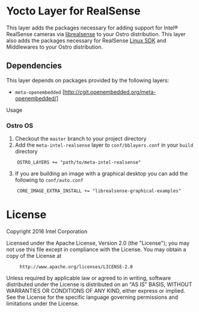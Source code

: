Yocto Layer for RealSense
============================
This layer adds the packages necessary for adding support for Intel® RealSense cameras via [librealsense](https://github.com/IntelRealSense/librealsense) to your Ostro distribution.
This layer also adds the packages necessary for RealSense [Linux SDK](https://github.com/IntelRealSense/realsense_sdk) and Middlewares to your Ostro distribution.


## Dependencies
This layer depends on packages provided by the following layers:
* `meta-openembedded` [http://cgit.openembedded.org/meta-openembedded/]

Usage
### Ostro OS
1. Checkout the `master` branch to your project directory
2. Add the `meta-intel-realsense` layer to `conf/bblayers.conf` in your `build` directory
```bitbake
	OSTRO_LAYERS += "path/to/meta-intel-realsense"
```
3. If you are building an image with a graphical desktop you can add the following to `conf/auto.conf`
```bitbake
    CORE_IMAGE_EXTRA_INSTALL += "librealsense-graphical-examples"
```

License
=======
Copyright 2016 Intel Corporation

Licensed under the Apache License, Version 2.0 (the "License");
you may not use this file except in compliance with the License.
You may obtain a copy of the License at
```bitbake
	 http://www.apache.org/licenses/LICENSE-2.0
```
Unless required by applicable law or agreed to in writing, software
distributed under the License is distributed on an "AS IS" BASIS,
WITHOUT WARRANTIES OR CONDITIONS OF ANY KIND, either express or implied.
See the License for the specific language governing permissions and
limitations under the License.

